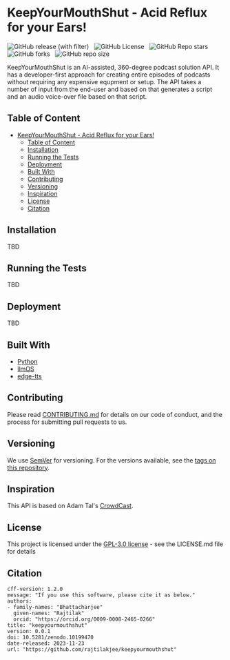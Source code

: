 <!-- omit in toc -->

# KeepYourMouthShut - Acid Reflux for your Ears!

![GitHub release (with filter)](https://img.shields.io/github/v/release/rajtilakjee/keepyourmouthshut) &nbsp; ![GitHub License](https://img.shields.io/github/license/rajtilakjee/keepyourmouthshut) &nbsp; ![GitHub Repo stars](https://img.shields.io/github/stars/rajtilakjee/keepyourmouthshut) &nbsp; ![GitHub forks](https://img.shields.io/github/forks/rajtilakjee/keepyourmouthshut) &nbsp; ![GitHub repo size](https://img.shields.io/github/repo-size/rajtilakjee/keepyourmouthshut)

KeepYourMouthShut is an AI-assisted, 360-degree podcast solution API. It has a developer-first approach for creating entire episodes of podcasts without requiring any expensive equpment or setup. The API takes a number of input from the end-user and based on that generates a script and an audio voice-over file based on that script.

## Table of Content

- [KeepYourMouthShut - Acid Reflux for your Ears!](#keepyourmouthshut---acid-reflux-for-your-ears)
  - [Table of Content](#table-of-content)
  - [Installation](#installation)
  - [Running the Tests](#running-the-tests)
  - [Deployment](#deployment)
  - [Built With](#built-with)
  - [Contributing](#contributing)
  - [Versioning](#versioning)
  - [Inspiration](#inspiration)
  - [License](#license)
  - [Citation](#citation)

## Installation

TBD

## Running the Tests

TBD

## Deployment

TBD

## Built With

- [Python](https://www.python.org/)
- [llmOS](https://www.llmos.dev/)
- [edge-tts](https://github.com/rany2/edge-tts)

## Contributing

Please read [CONTRIBUTING.md](CONTRIBUTING.md) for details on our code of conduct, and the process for submitting pull requests to us.

## Versioning

We use [SemVer](http://semver.org/) for versioning. For the versions available, see the [tags on this repository](https://github.com/rajtilakjee/keepyourmouthshut/tags).

## Inspiration

This API is based on Adam Tal's [CrowdCast](https://github.com/rajtilakjee/keepyourmouthshut).

## License

This project is licensed under the [GPL-3.0 license](https://www.gnu.org/licenses/gpl-3.0.en.html) - see the LICENSE.md file for details

## Citation

```
cff-version: 1.2.0
message: "If you use this software, please cite it as below."
authors:
- family-names: "Bhattacharjee"
  given-names: "Rajtilak"
  orcid: "https://orcid.org/0009-0008-2465-0266"
title: "keepyourmouthshut"
version: 0.0.1
doi: 10.5281/zenodo.10199470
date-released: 2023-11-23
url: "https://github.com/rajtilakjee/keepyourmouthshut"
```
